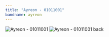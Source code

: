 ```yaml
---
title: "Ayreon - 01011001"
bandname: ayreon
---
```


![Ayreon - 01011001]({{site.baseurl}}images/shirts/ayreon-01011001.png)
![Ayreon - 01011001 back]({{site.baseurl}}images/shirts/ayreon-01011001-b.png)